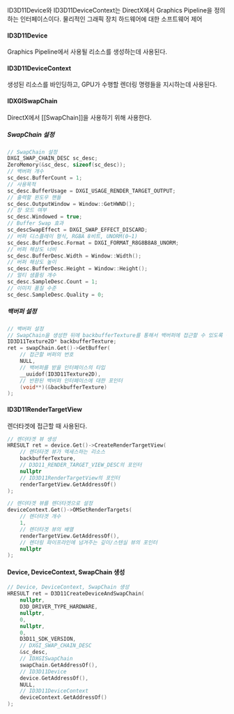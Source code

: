 ID3D11Device와 ID3D11DeviceContext는 DirectX에서 Graphics Pipeline을 정의하는 인터페이스이다.
물리적인 그래픽 장치 하드웨어에 대한 소프트웨어 제어

#### ID3D11Device
Graphics Pipeline에서 사용될 리소스를 생성하는데 사용된다.

#### ID3D11DeviceContext
생성된 리소스를 바인딩하고, GPU가 수행할 렌더링 명령들을 지시하는데 사용된다.

#### IDXGISwapChain
DirectX에서 [[SwapChain]]을 사용하기 위해 사용한다.

##### SwapChain 설정
``` cpp
// SwapChain 설정
DXGI_SWAP_CHAIN_DESC sc_desc;
ZeroMemory(&sc_desc, sizeof(sc_desc));
// 백버퍼 개수
sc_desc.BufferCount = 1; 
// 사용목적
sc_desc.BufferUsage = DXGI_USAGE_RENDER_TARGET_OUTPUT;
// 출력할 윈도우 핸들
sc_desc.OutputWindow = Window::GetHWND(); 
// 창 모드 여부
sc_desc.Windowed = true; 
// Buffer Swap 효과
sc_descSwapEffect = DXGI_SWAP_EFFECT_DISCARD;
// 버퍼 디스플레이 형식, RGBA 8비트, UNORM(0~1)
sc_desc.BufferDesc.Format = DXGI_FORMAT_R8G8B8A8_UNORM; 
// 버퍼 해상도 너비
sc_desc.BufferDesc.Width = Window::Width();
// 버퍼 해상도 높이
sc_desc.BufferDesc.Height = Window::Height(); 
// 멀티 샘플링 개수
sc_desc.SampleDesc.Count = 1;
// 이미지 품질 수준
sc_desc.SampleDesc.Quality = 0;
```
##### 백버퍼 설정
``` cpp
// 백버퍼 설정
// SwapChain을 생성한 뒤에 backbufferTexture를 통해서 백버퍼에 접근할 수 있도록 설정
ID3D11Texture2D* backbufferTexture;
ret = swapChain.Get()->GetBuffer(
	// 접근할 버퍼의 번호
	NULL,
	// 백버퍼를 받을 인터페이스의 타입
	__uuidof(ID3D11Texture2D), 
	// 반환된 백버퍼 인터페이스에 대한 포인터
	(void**)(&backbufferTexture)
);
```

#### ID3D11RenderTargetView
렌더타겟에 접근할 때 사용된다.
``` cpp
// 렌더타겟 뷰 생성
HRESULT ret = device.Get()->CreateRenderTargetView(
	// 렌더타겟 뷰가 엑세스하는 리소스
	backbufferTexture,
	// D3D11_RENDER_TARGET_VIEW_DESC의 포인터
	nullptr
	// ID3D11RenderTargetView의 포인터
	renderTargetView.GetAddressOf()
);

// 렌더타겟 뷰를 렌더타겟으로 설정
deviceContext.Get()->OMSetRenderTargets(
	// 렌더타겟 개수
	1,
	// 렌더타겟 뷰의 배열
	renderTargetView.GetAddressOf(),
	// 렌더링 파이프라인에 넘겨주는 깊이/스텐실 뷰의 포인터
	nullptr
);
```

#### Device, DeviceContext, SwapChain 생성
``` cpp
// Device, DeviceContext, SwapChain 생성
HRESULT ret = D3D11CreateDeviceAndSwapChain(
	nullptr,
	D3D_DRIVER_TYPE_HARDWARE,
	nullptr,
	0,
	nullptr,
	0,
	D3D11_SDK_VERSION,
	// DXGI_SWAP_CHAIN_DESC
	&sc_desc, 
	// IDXGISwapChain
	swapChain.GetAddressOf(), 
	// ID3D11Device
	device.GetAddressOf(),
	NULL,
	// ID3D11DeviceContext
	deviceContext.GetAddressOf()
);
```
